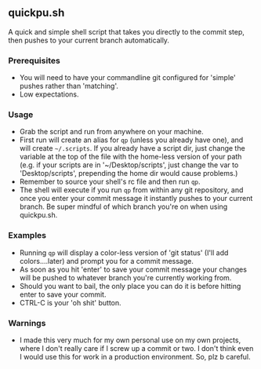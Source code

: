 ## quickpu.sh

A quick and simple shell script that takes you directly to the commit step, then pushes to your current branch automatically.

### Prerequisites

* You will need to have your commandline git configured for 'simple' pushes rather than 'matching'.
* Low expectations. 

### Usage

* Grab the script and run from anywhere on your machine.
* First run will create an alias for `qp` (unless you already have one), and will create `~/.scripts`. If you already have a script dir, just change the variable at the top of the file with the home-less version of your path (e.g. if your scripts are in '~/Desktop/scripts', just change the var to 'Desktop/scripts', prepending the home dir would cause problems.)
* Remember to source your shell's rc file and then run `qp`.
* The shell will execute if you run `qp` from within any git repository, and once you enter your commit message it instantly pushes to your current branch. Be super mindful of which branch you're on when using quickpu.sh.

### Examples

* Running `qp` will display a color-less version of 'git status' (I'll add colors....later) and prompt you for a commit message.
* As soon as you hit 'enter' to save your commit message your changes will be pushed to whatever branch you're currently working from.
* Should you want to bail, the only place you can do it is before hitting enter to save your commit. 
* CTRL-C is your 'oh shit' button.

### Warnings

* I made this very much for my own personal use on my own projects, where I don't really care if I screw up a commit or two. I don't think even I would use this for work in a production environment. So, plz b careful.
